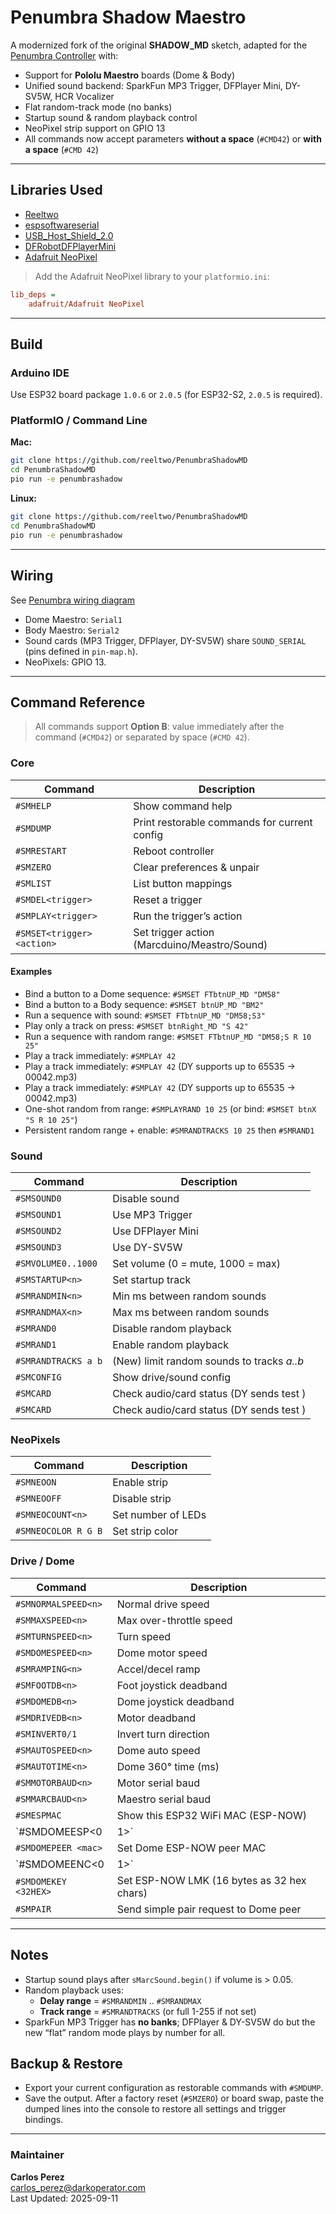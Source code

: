 # Penumbra Shadow Maestro

A modernized fork of the original **SHADOW_MD** sketch, adapted for the [Penumbra Controller](https://github.com/reeltwo/PenumbraShadowMD) with:

- Support for **Pololu Maestro** boards (Dome & Body)
- Unified sound backend: SparkFun MP3 Trigger, DFPlayer Mini, DY-SV5W, HCR Vocalizer
- Flat random-track mode (no banks)
- Startup sound & random playback control
- NeoPixel strip support on GPIO 13
- All commands now accept parameters **without a space** (`#CMD42`) or **with a space** (`#CMD 42`)

---

## Libraries Used

- [Reeltwo](https://github.com/reeltwo/Reeltwo)  
- [espsoftwareserial](https://github.com/rimim/espsoftwareserial)  
- [USB_Host_Shield_2.0](https://github.com/reeltwo/USB_Host_Shield_2.0)  
- [DFRobotDFPlayerMini](https://github.com/DFRobot/DFRobotDFPlayerMini)  
- [Adafruit NeoPixel](https://github.com/adafruit/Adafruit_NeoPixel)

> Add the Adafruit NeoPixel library to your `platformio.ini`:
```ini
lib_deps =
    adafruit/Adafruit NeoPixel
```

---

## Build

### Arduino IDE
Use ESP32 board package `1.0.6` or `2.0.5` (for ESP32-S2, `2.0.5` is required).

### PlatformIO / Command Line

**Mac:**
```bash
git clone https://github.com/reeltwo/PenumbraShadowMD
cd PenumbraShadowMD
pio run -e penumbrashadow
```

**Linux:**
```bash
git clone https://github.com/reeltwo/PenumbraShadowMD
cd PenumbraShadowMD
pio run -e penumbrashadow
```

---

## Wiring

See [Penumbra wiring diagram](https://user-images.githubusercontent.com/16616950/222179232-cd7f6191-de23-43d3-b792-a73715196444.png)

- Dome Maestro: `Serial1`
- Body Maestro: `Serial2`
- Sound cards (MP3 Trigger, DFPlayer, DY-SV5W) share `SOUND_SERIAL` (pins defined in `pin-map.h`).
- NeoPixels: GPIO 13.

---

## Command Reference

> All commands support **Option B**: value immediately after the command (`#CMD42`) or separated by space (`#CMD 42`).

### Core
| Command | Description |
|---------|-------------|
| `#SMHELP` | Show command help |
| `#SMDUMP` | Print restorable commands for current config |
| `#SMRESTART` | Reboot controller |
| `#SMZERO` | Clear preferences & unpair |
| `#SMLIST` | List button mappings |
| `#SMDEL<trigger>` | Reset a trigger |
| `#SMPLAY<trigger>` | Run the trigger’s action |
| `#SMSET<trigger> <action>` | Set trigger action (Marcduino/Meastro/Sound) |

#### Examples
- Bind a button to a Dome sequence: `#SMSET FTbtnUP_MD "DM58"`
- Bind a button to a Body sequence: `#SMSET btnUP_MD "BM2"`
- Run a sequence with sound: `#SMSET FTbtnUP_MD "DM58;S3"`
- Play only a track on press: `#SMSET btnRight_MD "S 42"`
- Run a sequence with random range: `#SMSET FTbtnUP_MD "DM58;S R 10 25"`
- Play a track immediately: `#SMPLAY 42`
 - Play a track immediately: `#SMPLAY 42` (DY supports up to 65535 → 00042.mp3)
 - Play a track immediately: `#SMPLAY 42` (DY supports up to 65535 → 00042.mp3)
- One-shot random from range: `#SMPLAYRAND 10 25` (or bind: `#SMSET btnX "S R 10 25"`)
- Persistent random range + enable: `#SMRANDTRACKS 10 25` then `#SMRAND1`

### Sound
| Command | Description |
|---------|-------------|
| `#SMSOUND0` | Disable sound |
| `#SMSOUND1` | Use MP3 Trigger |
| `#SMSOUND2` | Use DFPlayer Mini |
| `#SMSOUND3` | Use DY-SV5W |
| `#SMVOLUME0..1000` | Set volume (0 = mute, 1000 = max) |
| `#SMSTARTUP<n>` | Set startup track |
| `#SMRANDMIN<n>` | Min ms between random sounds |
| `#SMRANDMAX<n>` | Max ms between random sounds |
| `#SMRAND0` | Disable random playback |
| `#SMRAND1` | Enable random playback |
| `#SMRANDTRACKS a b` | (New) limit random sounds to tracks *a..b* |
| `#SMCONFIG` | Show drive/sound config |
| `#SMCARD` | Check audio/card status (DY sends test <P00001>) |
| `#SMCARD` | Check audio/card status (DY sends test <P00001>) |

### NeoPixels
| Command | Description |
|---------|-------------|
| `#SMNEOON` | Enable strip |
| `#SMNEOOFF` | Disable strip |
| `#SMNEOCOUNT<n>` | Set number of LEDs |
| `#SMNEOCOLOR R G B` | Set strip color |

### Drive / Dome
| Command | Description |
|---------|-------------|
| `#SMNORMALSPEED<n>` | Normal drive speed |
| `#SMMAXSPEED<n>` | Max over-throttle speed |
| `#SMTURNSPEED<n>` | Turn speed |
| `#SMDOMESPEED<n>` | Dome motor speed |
| `#SMRAMPING<n>` | Accel/decel ramp |
| `#SMFOOTDB<n>` | Foot joystick deadband |
| `#SMDOMEDB<n>` | Dome joystick deadband |
| `#SMDRIVEDB<n>` | Motor deadband |
| `#SMINVERT0/1` | Invert turn direction |
| `#SMAUTOSPEED<n>` | Dome auto speed |
| `#SMAUTOTIME<n>` | Dome 360° time (ms) |
| `#SMMOTORBAUD<n>` | Motor serial baud |
| `#SMMARCBAUD<n>` | Maestro serial baud |
| `#SMESPMAC` | Show this ESP32 WiFi MAC (ESP-NOW) |
| `#SMDOMEESP<0|1>` | Disable/Enable Dome Maestro via ESP-NOW |
| `#SMDOMEPEER <mac>` | Set Dome ESP-NOW peer MAC |
| `#SMDOMEENC<0|1>` | Disable/Enable ESP-NOW encryption with Dome peer |
| `#SMDOMEKEY <32HEX>` | Set ESP-NOW LMK (16 bytes as 32 hex chars) |
| `#SMPAIR` | Send simple pair request to Dome peer |

---

## Notes

- Startup sound plays after `sMarcSound.begin()` if volume is > 0.05.
- Random playback uses:
  - **Delay range** = `#SMRANDMIN` .. `#SMRANDMAX`
  - **Track range** = `#SMRANDTRACKS` (or full 1-255 if not set)
- SparkFun MP3 Trigger has **no banks**; DFPlayer & DY-SV5W do but the new “flat” random mode plays by number for all.

## Backup & Restore

- Export your current configuration as restorable commands with `#SMDUMP`.
- Save the output. After a factory reset (`#SMZERO`) or board swap, paste the dumped lines into the console to restore all settings and trigger bindings.

---

### Maintainer
**Carlos Perez**  
[carlos_perez@darkoperator.com](mailto:carlos_perez@darkoperator.com)  
Last Updated: 2025-09-11
